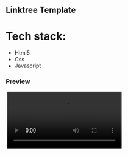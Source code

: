 ## Linktree Template

<h1>Tech stack:</h1>
<ul>
<li>Html5</li>
<li>Css</li>
<li>Javascript</li>
</ul>

### Preview

<img src="">

<video src="https://user-images.githubusercontent.com/72568715/195435181-9dda292b-d62f-4931-a0b7-0248833f1a1a.PNG">

<video src="https://user-images.githubusercontent.com/72568715/195434027-abba1042-6f03-4843-8dc3-5ee5cbf52932.mp4"></video>
